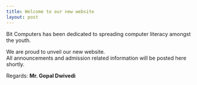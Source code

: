 ```yaml
---
title: Welcome to our new website
layout: post
---
```


Bit Computers has been dedicated to spreading computer literacy amongst the youth.

We are proud to unveil our new website.   
All announcements and admission related information will be posted here shortly.

Regards: **Mr. Gopal Dwivedi**
